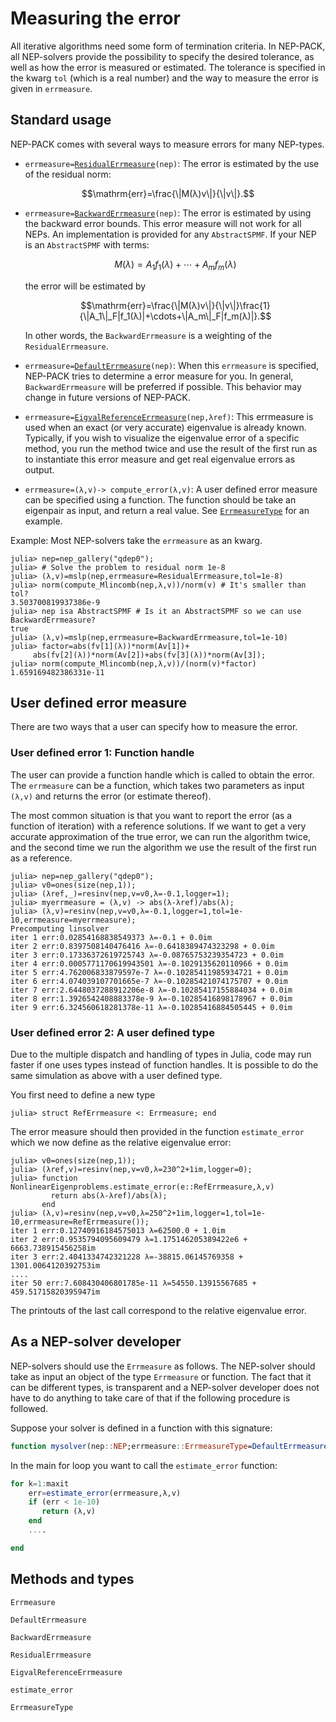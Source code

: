 # Measuring the error

All iterative algorithms need some form of termination
criteria. In NEP-PACK, all NEP-solvers provide
the possibility to specify the desired tolerance,
as well as how the error is measured or estimated.
The tolerance is specified in the kwarg  `tol` (which is a real number)
and the way to measure the error is given in `errmeasure`.

## Standard usage

NEP-PACK comes with several ways to measure errors for many NEP-types.

* `errmeasure=`[`ResidualErrmeasure`](@ref)`(nep)`: The error is estimated by the use of the residual norm:
```math
\mathrm{err}=\frac{\|M(λ)v\|}{\|v\|}.
```
* `errmeasure=`[`BackwardErrmeasure`](@ref)`(nep)`: The error is estimated by using the backward error bounds. This error measure will not work for all NEPs. An implementation is provided for any `AbstractSPMF`. If your NEP is an `AbstractSPMF` with terms:
  ```math
  M(λ)=A_1f_1(λ)+\cdots+A_mf_m(λ)
  ```
  the error will be estimated by
  ```math
  \mathrm{err}=\frac{\|M(λ)v\|}{\|v\|}\frac{1}{\|A_1\|_F|f_1(λ)|+\cdots+\|A_m\|_F|f_m(λ)|}.
  ```
  In other words, the `BackwardErrmeasure` is a weighting of
  the `ResidualErrmeasure`.
* `errmeasure=`[`DefaultErrmeasure`](@ref)`(nep)`: When this `errmeasure` is specified, NEP-PACK tries to determine a error measure for you. In general, `BackwardErrmeasure` will be preferred if possible. This behavior may change in future versions of NEP-PACK.

* `errmeasure=`[`EigvalReferenceErrmeasure`](@ref)`(nep,λref)`: This errmeasure is used when an exact (or very accurate) eigenvalue is already known. Typically, if you wish to visualize the eigenvalue error of a specific method, you run the method twice and use the result of the first run as to instantiate this error measure and get real eigenvalue errors as output.

* `errmeasure=(λ,v)-> compute_error(λ,v)`: A user defined error measure can be specified using a function. The function should be take an eigenpair as input, and return a real value. See [`ErrmeasureType`](@ref) for an example.

Example: Most NEP-solvers take the `errmeasure` as an kwarg.
```julia-repl
julia> nep=nep_gallery("qdep0");
julia> # Solve the problem to residual norm 1e-8
julia> (λ,v)=mslp(nep,errmeasure=ResidualErrmeasure,tol=1e-8)
julia> norm(compute_Mlincomb(nep,λ,v))/norm(v) # It's smaller than tol?
3.503700819937386e-9
julia> nep isa AbstractSPMF # Is it an AbstractSPMF so we can use BackwardErrmeasure?
true
julia> (λ,v)=mslp(nep,errmeasure=BackwardErrmeasure,tol=1e-10)
julia> factor=abs(fv[1](λ))*norm(Av[1])+
     abs(fv[2](λ))*norm(Av[2])+abs(fv[3](λ))*norm(Av[3]);
julia> norm(compute_Mlincomb(nep,λ,v))/(norm(v)*factor)
1.659169482386331e-11
```

## User defined error measure

There are two ways that a user can specify how to measure the error.

### User defined error 1: Function handle

The user can provide a function handle
which is called to obtain the error. The `errmeasure` can be a function,
which takes two parameters as input `(λ,v)` and returns
the error (or estimate thereof).

The most common situation is that you want to report the
error (as a function of iteration) with a reference solutions.
If we want to get
a very accurate approximation of the true error, we can run the
algorithm twice, and the second time we run the algorithm
we use the result of the first run as a reference.

```julia-repl
julia> nep=nep_gallery("qdep0");
julia> v0=ones(size(nep,1));
julia> (λref,_)=resinv(nep,v=v0,λ=-0.1,logger=1);
julia> myerrmeasure = (λ,v) -> abs(λ-λref)/abs(λ);
julia> (λ,v)=resinv(nep,v=v0,λ=-0.1,logger=1,tol=1e-10,errmeasure=myerrmeasure);
Precomputing linsolver
iter 1 err:0.02854168838549373 λ=-0.1 + 0.0im
iter 2 err:0.8397508140476416 λ=-0.6418389474323298 + 0.0im
iter 3 err:0.17336372619725743 λ=-0.08765753239354723 + 0.0im
iter 4 err:0.0005771170619943501 λ=-0.1029135620110966 + 0.0im
iter 5 err:4.762006833879597e-7 λ=-0.10285411985934721 + 0.0im
iter 6 err:4.074039107701665e-7 λ=-0.10285421074175707 + 0.0im
iter 7 err:2.6448037288912206e-8 λ=-0.10285417155884034 + 0.0im
iter 8 err:1.3926542408883378e-9 λ=-0.10285416898178967 + 0.0im
iter 9 err:6.324560618281378e-11 λ=-0.10285416884505445 + 0.0im
```

### User defined error 2: A user defined type

Due to the multiple dispatch and handling of types in Julia, code
may run faster if one uses types instead of function handles. It is
possible to do the same simulation as above with a user defined
type.

You first need to define a new type
```julia-repl
julia> struct RefErrmeasure <: Errmeasure; end
```
The error measure should then provided in the function
`estimate_error` which we now define as the relative eigenvalue error:
```julia-repl
julia> v0=ones(size(nep,1));
julia> (λref,v)=resinv(nep,v=v0,λ=230^2+1im,logger=0);
julia> function NonlinearEigenproblems.estimate_error(e::RefErrmeasure,λ,v)
         return abs(λ-λref)/abs(λ);
       end
julia> (λ,v)=resinv(nep,v=v0,λ=250^2+1im,logger=1,tol=1e-10,errmeasure=RefErrmeasure());
iter 1 err:0.12740916184575013 λ=62500.0 + 1.0im
iter 2 err:0.9535794095609479 λ=1.175146205389422e6 + 6663.738915456258im
iter 3 err:2.4041334742321228 λ=-38815.06145769358 + 1301.0064120392753im
....
iter 50 err:7.608430406801785e-11 λ=54550.13915567685 + 459.51715820395947im
```
The printouts of the last call correspond to the relative eigenvalue error.


## As a NEP-solver developer

NEP-solvers should use the `Errmeasure` as follows. The NEP-solver should take
as input an object of the type `Errmeasure`  or function. The fact
that it can be different types, is transparent and a NEP-solver
developer does not have to do anything to take care of that
if the following procedure is followed.

Suppose your solver is defined in a function with this
signature:
```julia
function mysolver(nep::NEP;errmeasure::ErrmeasureType=DefaultErrmeasure(nep))
```

In the main for loop you want to call the `estimate_error` function:

```julia
for k=1:maxit
    err=estimate_error(errmeasure,λ,v)
    if (err < 1e-10)
       return (λ,v)
    end
    ....

end
```

## Methods and types

```@docs
Errmeasure
```
```@docs
DefaultErrmeasure
```
```@docs
BackwardErrmeasure
```
```@docs
ResidualErrmeasure
```
```@docs
EigvalReferenceErrmeasure
```
```@docs
estimate_error
```
```@docs
ErrmeasureType
```
